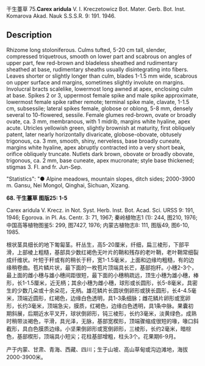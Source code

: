 干生薹草
75.**Carex aridula** V. I. Kreczetowicz Bot. Mater. Gerb. Bot. Inst. Komarova Akad. Nauk S.S.S.R. 9: 191. 1946.

## Description
Rhizome long stoloniferous. Culms tufted, 5-20 cm tall, slender, compressed triquetrous, smooth on lower part and scabrous on angles of upper part, few red-brown and bladeless sheathed and rudimentary sheathed at base, rudimentary sheaths usually disintegrating into fibers. Leaves shorter or slightly longer than culm, blades 1-1.5 mm wide, scabrous on upper surface and margins, sometimes slightly involute on margins. Involucral bracts scalelike, lowermost long awned at apex, enclosing culm at base. Spikes 2 or 3, uppermost female spike and male spike approximate, lowermost female spike rather remote; terminal spike male, clavate, 1-1.5 cm, subsessile; lateral spikes female, globose or oblong, 5-8 mm, densely several to 10-flowered, sessile. Female glumes red-brown, ovate or broadly ovate, ca. 3 mm, membranous, with 1 midrib, margins white hyaline, apex acute. Utricles yellowish green, slightly brownish at maturity, first obliquely patent, later nearly horizontally divaricate, globose-obovate, obtusely trigonous, ca. 3 mm, smooth, shiny, nerveless, base broadly cuneate, margins white hyaline, apex abruptly contracted into a very short beak, orifice obliquely truncate. Nutlets dark brown, obovate or broadly obovate, trigonous, ca. 2 mm, base cuneate, apex mucronate; style base thickened; stigmas 3. Fl. and fr. Jun-Sep.

  "Statistics": "● Alpine meadows, mountain slopes, ditch sides; 2000-3900 m. Gansu, Nei Mongol, Qinghai, Sichuan, Xizang.

**68. 干生薹草 图版25: 1-5**

Carex aridula V. Krecz. in Not. Syst. Herb. Inst. Bot. Acad. Sci. URSS 9: 191, 1946; Egorova. in Pl. As. Centr. 3: 71, 1967; 秦岭植物志1 (1): 244, 图210, 1976; 中国高等植物图鉴5: 299, 图7427, 1976; 内蒙古植物志8: 111, 图版49, 图6-10, 1985.

根状茎具细长的地下匍匐茎。秆丛生，高5-20厘米，纤细，扁三棱形，下部平滑，上部棱上粗糙，基部具少数红褐色无叶片的鞘和残存的老叶鞘，老叶鞘常细裂成纤维状。叶短于秆或有的稍长于秆，宽1-1.5毫米，上面和边缘均粗糙，有的边缘稍卷曲。苞片鳞片状，最下面的一枚苞片顶端具长芒，基部抱秆。小穗2-3个，最上面的雌小穗与雄小穗间距很短，最下面的小穗稍疏远，顶生小穗为雄小穗，棒形，长1-1.5厘米，近无柄；其余小穗为雌小穗，球形或长圆形，长5-8毫米，具密生的少数几朵或十余朵花，无柄。雄花鳞片长圆状倒卵形或狭长圆形，长4-4.5毫米，顶端近圆形，红褐色，边缘白色透明，具1-3条细脉；雌花鳞片卵形或宽卵形，长约3毫米，顶端急尖，膜质，红褐色，边缘白色透明，具1条中脉。果囊初期斜展，后期近水平叉开，球状倒卵形，钝三棱形，长约3毫米，淡黄绿色，成熟时稍带淡褐色，平滑，具光泽，无脉，基部宽楔形，顶端骤缩成很短的喙，喙口斜截形，具白色膜质边缘。小坚果倒卵形或宽倒卵形，三棱形，长约2毫米，暗棕色，基部楔形，顶端具小短尖；花柱基部增粗，柱头3个。花果期6-9月。

产于内蒙、甘肃、青海、西藏、四川；生于山坡、高山草甸或沟边滩地，海拔2000-3900米。
